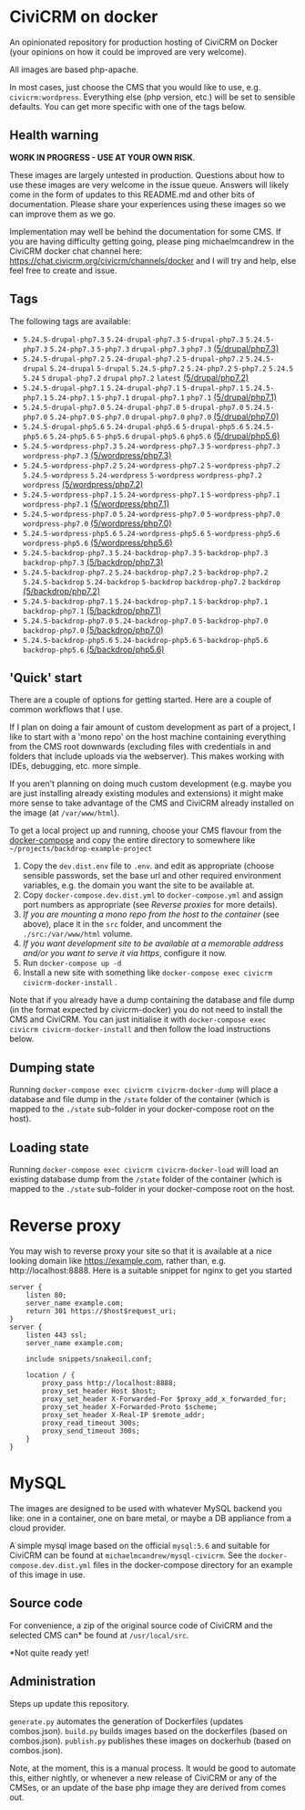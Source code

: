# CiviCRM on docker

An opinionated repository for production hosting of CiviCRM on Docker (your opinions on how it could be improved are very welcome).

All images are based php-apache.

In most cases, just choose the CMS that you would like to use, e.g. `civicrm:wordpress`. Everything else (php version, etc.) will be set to sensible defaults. You can get more specific with one of the tags below.

## Health warning

**WORK IN PROGRESS - USE AT YOUR OWN RISK**.

These images are largely untested in production. Questions about how to use these images are very welcome in the issue queue. Answers will likely come in the form of updates to this README.md and other bits of documentation. Please share your experiences using these images so we can improve them as we go.

Implementation may well be behind the documentation for some CMS. If you are having difficulty getting going, please ping michaelmcandrew in the CiviCRM docker chat channel here: https://chat.civicrm.org/civicrm/channels/docker and I will try and help, else feel free to create and issue.

## Tags

The following tags are available:

<!---START_TAGS-->

- `5.24.5-drupal-php7.3` `5.24-drupal-php7.3` `5-drupal-php7.3` `5.24.5-php7.3` `5.24-php7.3` `5-php7.3` `drupal-php7.3` `php7.3` [(5/drupal/php7.3)](5/drupal/php7.3)
- `5.24.5-drupal-php7.2` `5.24-drupal-php7.2` `5-drupal-php7.2` `5.24.5-drupal` `5.24-drupal` `5-drupal` `5.24.5-php7.2` `5.24-php7.2` `5-php7.2` `5.24.5` `5.24` `5` `drupal-php7.2` `drupal` `php7.2` `latest` [(5/drupal/php7.2)](5/drupal/php7.2)
- `5.24.5-drupal-php7.1` `5.24-drupal-php7.1` `5-drupal-php7.1` `5.24.5-php7.1` `5.24-php7.1` `5-php7.1` `drupal-php7.1` `php7.1` [(5/drupal/php7.1)](5/drupal/php7.1)
- `5.24.5-drupal-php7.0` `5.24-drupal-php7.0` `5-drupal-php7.0` `5.24.5-php7.0` `5.24-php7.0` `5-php7.0` `drupal-php7.0` `php7.0` [(5/drupal/php7.0)](5/drupal/php7.0)
- `5.24.5-drupal-php5.6` `5.24-drupal-php5.6` `5-drupal-php5.6` `5.24.5-php5.6` `5.24-php5.6` `5-php5.6` `drupal-php5.6` `php5.6` [(5/drupal/php5.6)](5/drupal/php5.6)
- `5.24.5-wordpress-php7.3` `5.24-wordpress-php7.3` `5-wordpress-php7.3` `wordpress-php7.3` [(5/wordpress/php7.3)](5/wordpress/php7.3)
- `5.24.5-wordpress-php7.2` `5.24-wordpress-php7.2` `5-wordpress-php7.2` `5.24.5-wordpress` `5.24-wordpress` `5-wordpress` `wordpress-php7.2` `wordpress` [(5/wordpress/php7.2)](5/wordpress/php7.2)
- `5.24.5-wordpress-php7.1` `5.24-wordpress-php7.1` `5-wordpress-php7.1` `wordpress-php7.1` [(5/wordpress/php7.1)](5/wordpress/php7.1)
- `5.24.5-wordpress-php7.0` `5.24-wordpress-php7.0` `5-wordpress-php7.0` `wordpress-php7.0` [(5/wordpress/php7.0)](5/wordpress/php7.0)
- `5.24.5-wordpress-php5.6` `5.24-wordpress-php5.6` `5-wordpress-php5.6` `wordpress-php5.6` [(5/wordpress/php5.6)](5/wordpress/php5.6)
- `5.24.5-backdrop-php7.3` `5.24-backdrop-php7.3` `5-backdrop-php7.3` `backdrop-php7.3` [(5/backdrop/php7.3)](5/backdrop/php7.3)
- `5.24.5-backdrop-php7.2` `5.24-backdrop-php7.2` `5-backdrop-php7.2` `5.24.5-backdrop` `5.24-backdrop` `5-backdrop` `backdrop-php7.2` `backdrop` [(5/backdrop/php7.2)](5/backdrop/php7.2)
- `5.24.5-backdrop-php7.1` `5.24-backdrop-php7.1` `5-backdrop-php7.1` `backdrop-php7.1` [(5/backdrop/php7.1)](5/backdrop/php7.1)
- `5.24.5-backdrop-php7.0` `5.24-backdrop-php7.0` `5-backdrop-php7.0` `backdrop-php7.0` [(5/backdrop/php7.0)](5/backdrop/php7.0)
- `5.24.5-backdrop-php5.6` `5.24-backdrop-php5.6` `5-backdrop-php5.6` `backdrop-php5.6` [(5/backdrop/php5.6)](5/backdrop/php5.6)

<!---END_TAGS-->

## 'Quick' start

There are a couple of options for getting started. Here are a couple of common workflows that I use.

If I plan on doing a fair amount of custom development as part of a project, I like to start with a 'mono repo' on the host machine containing everything from the CMS root downwards (excluding files with credentials in and folders that include uploads via the webserver). This makes working with IDEs, debugging, etc. more simple.

If you aren't planning on doing much custom development (e.g. maybe you are just installing already existing modules and extensions) it might make more sense to take advantage of the CMS and CiviCRM already installed on the image (at `/var/www/html`).

To get a local project up and running, choose your CMS flavour from the [docker-compose](docker-compose) and copy the entire directory to somewhere like `~/projects/backdrop-example-project`

1. Copy the `dev.dist.env` file to `.env`. and edit as appropriate (choose sensible passwords, set the base url and other required environment variables, e.g. the domain you want the site to be available at.
2. Copy `docker-compose.dev.dist.yml` to `docker-compose.yml` and assign port numbers as appropriate (see _Reverse proxies_ for more details).
3. _If you are mounting a mono repo from the host to the container_ (see above), place it in the `src` folder, and uncomment the `./src:/var/www/html` volume.
4. _If you want development site to be available at a memorable address and/or you want to serve it via https_, configure it now.
5. Run `docker-compose up -d`
6. Install a new site with something like `docker-compose exec civicrm civicrm-docker-install` .

Note that if you already have a dump containing the database and file dump (in the format expected by civicrm-docker) you do not need to install the CMS and CiviCRM. You can just initialise it with `docker-compose exec civicrm civicrm-docker-install` and then follow the load instructions below.

## Dumping state

Running `docker-compose exec civicrm civicrm-docker-dump` will place a database and file dump in the `/state` folder of the container (which is mapped to the `./state` sub-folder in your docker-compose root on the host).

## Loading state

Running `docker-compose exec civicrm civicrm-docker-load` will load an existing database dump from the `/state` folder of the container (which is mapped to the `./state` sub-folder in your docker-compose root on the host.

# Reverse proxy

You may wish to reverse proxy your site so that it is available at a nice looking domain like https://example.com, rather than, e.g. http://localhost:8888. Here is a suitable snippet for nginx to get you started

```
server {
    listen 80;
    server_name example.com;
    return 301 https://$host$request_uri;
}
server {
    listen 443 ssl;
    server_name example.com;

    include snippets/snakeoil.conf;

    location / {
        proxy_pass http://localhost:8888;
        proxy_set_header Host $host;
        proxy_set_header X-Forwarded-For $proxy_add_x_forwarded_for;
        proxy_set_header X-Forwarded-Proto $scheme;
        proxy_set_header X-Real-IP $remote_addr;
	    proxy_read_timeout 300s;
	    proxy_send_timeout 300s;
    }
}
```

# MySQL

The images are designed to be used with whatever MySQL backend you like: one in a container, one on bare metal, or maybe a DB appliance from a cloud provider.

A simple mysql image based on the official `mysql:5.6` and suitable for CiviCRM can be found at `michaelmcandrew/mysql-civicrm`. See the `docker-compose.dev.dist.yml` files in the docker-compose directory for an example of this image in use.

## Source code

For convenience, a zip of the original source code of CiviCRM and the selected CMS can\* be found at `/usr/local/src`.

\*Not quite ready yet!

## Administration

Steps up update this repository.

`generate.py` automates the generation of Dockerfiles (updates combos.json).
`build.py` builds images based on the dockerfiles (based on combos.json).
`publish.py` publishes these images on dockerhub (based on combos.json).

Note, at the moment, this is a manual process. It would be good to automate this, either nightly, or whenever a new release of CiviCRM or any of the CMSes, or an update of the base php image they are derived from comes out.
